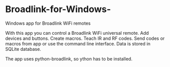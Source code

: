 # Broadlink-for-Windows-
Windows app for Broadlink WiFi remotes

With this app you can control a Broadlink WiFi universal remote. Add devices and buttons. Create macros. 
Teach IR and RF codes. Send codes or macros from app or use the command line interface. Data is stored in SQLite database.

The app uses python-broadlink, so ython has to be installed.
